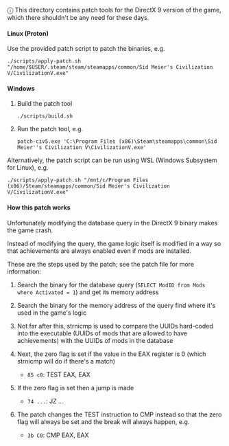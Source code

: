 ⓘ This directory contains patch tools for the DirectX 9 version of the game, which there shouldn't be any need for these days.

#### Linux (Proton)

Use the provided patch script to patch the binaries, e.g.

```
./scripts/apply-patch.sh "/home/$USER/.steam/steam/steamapps/common/Sid Meier's Civilization V/CivilizationV.exe"
```

#### Windows

1. Build the patch tool

   ```
   ./scripts/build.sh
   ```

1. Run the patch tool, e.g.

   ```
   patch-civ5.exe 'C:\Program Files (x86)\Steam\steamapps\common\Sid Meier''s Civilization V\CivilizationV.exe'
   ```

Alternatively, the patch script can be run using WSL (Windows Subsystem for Linux), e.g.

```
./scripts/apply-patch.sh "/mnt/c/Program Files (x86)/Steam/steamapps/common/Sid Meier's Civilization V/CivilizationV.exe"
```

#### How this patch works

Unfortunately modifying the database query in the DirectX 9 binary makes the game crash.

Instead of modifying the query, the game logic itself is modified in a way so that achievements are always enabled even if mods are installed.

These are the steps used by the patch; see the patch file for more information:

1. Search the binary for the database query (`SELECT ModID from Mods where Activated = 1`) and get its memory address
1. Search the binary for the memory address of the query find where it's used in the game's logic
1. Not far after this, strnicmp is used to compare the UUIDs hard-coded into the executable (UUIDs of mods that are allowed to have achievements) with the UUIDs of mods in the database
1. Next, the zero flag is set if the value in the EAX register is 0 (which strnicmp will do if there's a match)

   - `85 c0`: TEST EAX, EAX

1. If the zero flag is set then a jump is made

   - `74 ...`: JZ ...

1. The patch changes the TEST instruction to CMP instead so that the zero flag will always be set and the break will always happen, e.g.

   - `3b C0`: CMP EAX, EAX
